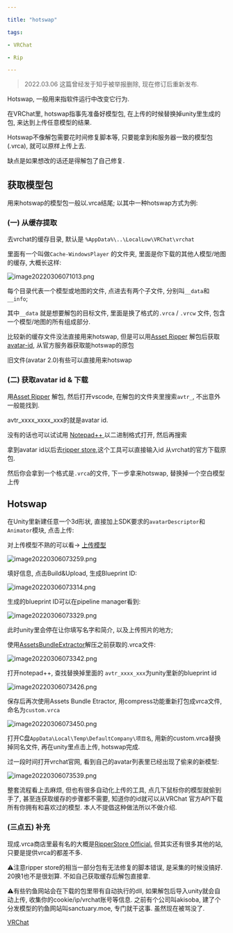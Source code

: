 ```yaml
---

title: "hotswap"

tags:

- VRChat

- Rip

---
```




> 2022.03.06 这篇曾经发于知乎被举报删除, 现在修订后重新发布.



Hotswap, 一般用来指软件运行中改变它行为. 



在VRChat里, hotswap指事先准备好模型包, 在上传的时候替换掉unity里生成的包, 来达到上传任意模型的结果.



Hotswap不像解包需要花时间修复脚本等, 只要能拿到和服务器一致的模型包(.vrca), 就可以原样上传上去. 



缺点是如果想改的话还是得解包了自己修复.



## 获取模型包



用来hotswap的模型包一般以.vrca结尾; 以其中一种hotswap方式为例:



### (一) 从缓存提取



去vrchat的缓存目录, 默认是 `%AppData%\..\LocalLow\VRChat\vrchat`



里面有一个叫做`Cache-WindowsPlayer` 的文件夹, 里面是你下载的其他人模型/地图的缓存, 大概长这样:

![image20220306071013.png](assets/image20220306071013.png)



每个目录代表一个模型或地图的文件, 点进去有两个子文件, 分别叫`__data`和`__info`;



其中`__data` 就是想要解包的目标文件, 里面是换了格式的`.vrca` / `.vrcw` 文件, 包含一个模型/地图的所有组成部分.



比较新的缓存文件没法直接用来hotswap, 但是可以用[Asset Ripper](https://link.zhihu.com/?target=https%3A//github.com/ds5678/AssetRipper) 解包后获取[avatar-id](VRChat/words/avatar-id.md), 从官方服务器获取能hotswap的原包



旧文件(avatar 2.0)有些可以直接用来hotswap





### (二) 获取avatar id & 下载

用[Asset Ripper](https://link.zhihu.com/?target=https%3A//github.com/ds5678/AssetRipper) 解包, 然后打开vscode, 在解包的文件夹里搜索`avtr_`, 不出意外一般能找到. 

avtr_xxxx_xxxx_xxx的就是avatar id.



没有的话也可以试试用 [Notepad++ ](https://notepad-plus-plus.org/downloads/)以二进制格式打开, 然后再搜索



拿到avatar id以后去[ripper store](https://ripper.store/id-downloader),这个工具可以直接输入id 从vrchat的官方下载原包.



然后你会拿到一个格式是`.vrca`的文件, 下一步拿来hotswap, 替换掉一个空白模型上传 







## Hotswap

在Unity里新建任意一个3d形状, 直接加上SDK要求的`avatarDescriptor`和`Animator`模块, 点击上传:



对上传模型不熟的可以看→ [上传模型](VRChat/上传模型.md)



![image20220306073259.png](assets/image20220306073259.png)



填好信息, 点击Build&Upload, 生成Blueprint ID:

![image20220306073314.png](assets/image20220306073314.png)



生成的blueprint ID可以在pipeline manager看到:

![image20220306073329.png](assets/image20220306073329.png)



此时unity里会停在让你填写名字和简介, 以及上传照片的地方;



使用[AssetsBundleExtractor](https://link.zhihu.com/?target=https%3A//github.com/DerPopo/UABE/releases)解压之前获取的.vrca文件:



![image20220306073342.png](assets/image20220306073342.png)



打开notepad++, 查找替换掉里面的 `avtr_xxxx_xxx`为unity里新的blueprint id

![image20220306073426.png](assets/image20220306073426.png)



保存后再次使用Assets Bundle Etractor, 用compress功能重新打包成vrca文件, 命名为`custom.vrca`



![image20220306073450.png](assets/image20220306073450.png)



打开C盘`AppData\Local\Temp\DefaultCompany\项目名`, 用新的custom.vrca替换掉同名文件, 再在unity里点击上传, hotswap完成.



过一段时间打开vrchat官网, 看到自己的avatar列表里已经出现了偷来的新模型:

![image20220306073539.png](assets/image20220306073539.png)



整套流程看上去麻烦, 但也有很多自动化上传的工具, 点几下鼠标你的模型就偷到手了, 甚至连获取缓存的步骤都不需要, 知道你的id就可以从VRChat 官方API下载所有你拥有和喜欢过的模型. 本人不提倡这种做法所以不做介绍.









### (三点五) 补充



现成.vrca商店里最有名的大概是[RipperStore Official.](https://ripper.store/index)   但其实还有很多其他的站, 只要是提供vrca的都差不多.



⚠️注意ripper store的相当一部分包有无法修复的脚本错误, 是采集的时候没搞好. 20换1也不是很划算. 不如自己获取缓存后解包直接拿.



⚠️有些钓鱼网站会在下载的包里带有自动执行的dll, 如果解包后导入unity就会自动上传, 收集你的cookie/ip/vrchat账号等信息. 之前有个公司叫akisoba, 建了个分发模型的钓鱼网站叫sanctuary.moe, 专门就干这事. 虽然现在被骂没了.







[VRChat](VRChat/VRChat.md)

